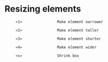 # Resizing elements

         «1»                Make element narrower

         «2»                Make element taller

         «3»                Make element shorter

         «4»                Make element wider

         «s»                Shrink box


